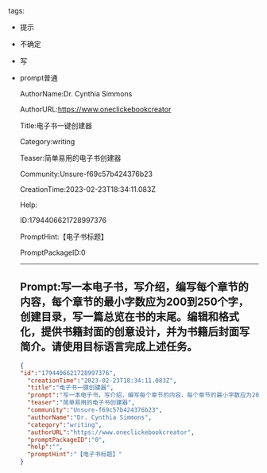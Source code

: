   tags: 
- 提示
- 不确定
- 写
- prompt普通

  AuthorName:Dr. Cynthia Simmons

  AuthorURL:https://www.oneclickebookcreator

  Title:电子书一键创建器

  Category:writing

  Teaser:简单易用的电子书创建器

  Community:Unsure-f69c57b424376b23

  CreationTime:2023-02-23T18:34:11.083Z

  Help:

  ID:1794406621728997376

  PromptHint:【电子书标题】

  PromptPackageID:0

  ---

  ## Prompt:写一本电子书，写介绍，编写每个章节的内容，每个章节的最小字数应为200到250个字，创建目录，写一篇总览在书的末尾。编辑和格式化，提供书籍封面的创意设计，并为书籍后封面写简介。请使用目标语言完成上述任务。

  ```json
  {
  "id":"1794406621728997376",
    "creationTime":"2023-02-23T18:34:11.083Z",
    "title":"电子书一键创建器",
    "prompt":"写一本电子书，写介绍，编写每个章节的内容，每个章节的最小字数应为200到250个字，创建目录，写一篇总览在书的末尾。编辑和格式化，提供书籍封面的创意设计，并为书籍后封面写简介。请使用目标语言完成上述任务。",
    "teaser":"简单易用的电子书创建器",
    "community":"Unsure-f69c57b424376b23",
    "authorName":"Dr. Cynthia Simmons",
    "category":"writing",
    "authorURL":"https://www.oneclickebookcreator",
    "promptPackageID":"0",
    "help":"",
    "promptHint":"【电子书标题】"
  }
  ```
